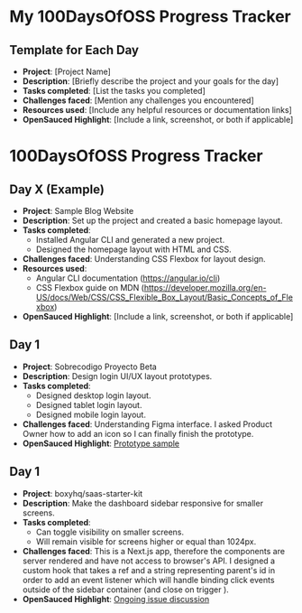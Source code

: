 # My 100DaysOfOSS Progress Tracker

## Template for Each Day

- **Project**: [Project Name]
- **Description**: [Briefly describe the project and your goals for the day]
- **Tasks completed**: [List the tasks you completed]
- **Challenges faced**: [Mention any challenges you encountered]
- **Resources used**: [Include any helpful resources or documentation links]
- **OpenSauced Highlight**: [Include a link, screenshot, or both if applicable]

# 100DaysOfOSS Progress Tracker

## Day X (Example)

- **Project**: Sample Blog Website
- **Description**: Set up the project and created a basic homepage layout.
- **Tasks completed**: 
  - Installed Angular CLI and generated a new project.
  - Designed the homepage layout with HTML and CSS.
- **Challenges faced**: Understanding CSS Flexbox for layout design.
- **Resources used**: 
  - Angular CLI documentation (https://angular.io/cli)
  - CSS Flexbox guide on MDN (https://developer.mozilla.org/en-US/docs/Web/CSS/CSS_Flexible_Box_Layout/Basic_Concepts_of_Flexbox)
- **OpenSauced Highlight**: [Include a link, screenshot, or both if applicable]

## Day 1

- **Project**: Sobrecodigo Proyecto Beta
- **Description**: Design login UI/UX layout prototypes.
- **Tasks completed**: 
  - Designed desktop login layout.
  - Designed tablet login layout.
  - Designed mobile login layout.
- **Challenges faced**: Understanding Figma interface. I asked Product Owner how to add an icon so I can finally finish the prototype.
- **OpenSauced Highlight**: [Prototype sample](https://github.com/shartrooper/open-saused-journey/blob/main/assets/login-prototype.jpg)

## Day 1

- **Project**: boxyhq/saas-starter-kit
- **Description**: Make the dashboard sidebar responsive for smaller screens.
- **Tasks completed**: 
  - Can toggle visibility on smaller screens.
  - Will remain visible for screens higher or equal than 1024px.
- **Challenges faced**: This is a Next.js app, therefore the components are server rendered and have not access to browser's API.
I designed a custom hook that takes a ref and a string representing parent's id in order to add an event listener which will handle
binding click events outside of the sidebar container (and close on trigger ).
- **OpenSauced Highlight**: [Ongoing issue discussion](https://github.com/boxyhq/saas-starter-kit/issues/202)

